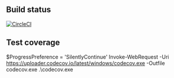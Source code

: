## Build status

[![CircleCI](https://dl.circleci.com/status-badge/img/gh/hobathanh/JavaExercise/tree/master.svg?style=svg)](https://dl.circleci.com/status-badge/redirect/gh/hobathanh/JavaExercise/tree/master)


## Test coverage

$ProgressPreference = 'SilentlyContinue' Invoke-WebRequest -Uri https://uploader.codecov.io/latest/windows/codecov.exe -Outfile codecov.exe .\codecov.exe
